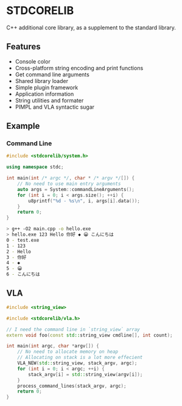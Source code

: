 # STDCORELIB

C++ additional core library, as a supplement to the standard library.

## Features

+ Console color
+ Cross-platform string encoding and print functions
+ Get command line arguments
+ Shared library loader
+ Simple plugin framework
+ Application information
+ String utilities and formater
+ PIMPL and VLA syntactic sugar

## Example

### Command Line

```cpp
#include <stdcorelib/system.h>

using namespace stdc;

int main(int /* argc */, char * /* argv */[]) {
    // No need to use main entry arguments
    auto args = System::commandLineArguments();
    for (int i = 0; i < args.size(); ++i) {
        u8printf("%d - %s\n", i, args[i].data());
    }
    return 0;
}
```

```sh
> g++ -O2 main.cpp -o hello.exe
> hello.exe 123 Hello 你好 ◆ 😀 こんにちは
0 - test.exe
1 - 123
2 - Hello
3 - 你好
4 - ◆
5 - 😀
6 - こんにちは
```

## VLA

```cpp
#include <string_view>

#include <stdcorelib/vla.h>

// I need the command line in `string_view` array
extern void foo(const std::string_view cmdline[], int count);

int main(int argc, char *argv[]) {
    // No need to allocate memory on heap
    // Allocating on stack is a lot more effecient
    VLA_NEW(std::string_view, stack_argv, argc);
    for (int i = 0; i < argc; ++i) {
        stack_argv[i] = std::string_view(argv[i]);
    }
    process_command_lines(stack_argv, argc);
    return 0;
}
```